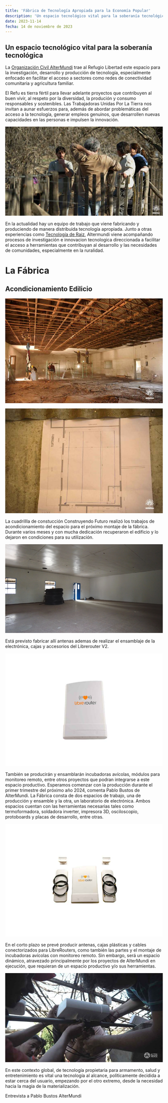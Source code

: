 ```yaml
---
title: 'Fábrica de Tecnología Apropiada para la Economía Popular'
description: 'Un espacio tecnológico vital para la soberanía tecnológica'
date: 2023-11-14
fecha: 14 de noviembre de 2023
---
```


## Un espacio tecnológico vital para la soberanía tecnológica

La [Organización Civil AlterMundi](https://altermundi.net) trae al Refugio Libertad este  espacio para la investigación, desarrollo y producción de tecnología, especialmente enfocado en facilitar el acceso a sectores como redes de conectividad comunitaria y agricultura familiar.

El Refu es tierra fértil para llevar adelante proyectos que contribuyen al buen vivir, al respeto por la diversidad, la produción y consumo responsables y sostenibles. Las Trabajadoras Unidas Por La Tierra nos invitan a aunar esfuerzos para, además de abordar problemáticas del acceso a la tecnología, generar empleos genuinos, que desarrollen nuevas capacidades en las personas e impulsen la innovación.

![_DSC6255](/assets/images/2023-11-14-fabrica-de-tecnologia-apropiada-para-la-economia-popular/HJKwWgbV6.jpg)

En la actualidad hay un equipo de trabajo que viene fabricando y produciendo de manera distribuida tecnología apropiada. Junto a otras experiencias como [Tecnología de Raiz](https://tdr.libre.org.ar), Altermundi viene acompañando procesos de investigación e innovacion tecnologica direccionada a facilitar el acceso a herramientas que contribuyan al desarrollo y las necesidades de comunidades, especialmente en la ruralidad.

# La Fábrica

## Acondicionamiento Edilicio

![_DSC00036](/assets/images/2023-11-14-fabrica-de-tecnologia-apropiada-para-la-economia-popular/Sk7fBlWEp.jpg)

![_DSC000361](/assets/images/2023-11-14-fabrica-de-tecnologia-apropiada-para-la-economia-popular/ry9qUl-VT.jpg)

La cuadrillla de constucción Construyendo Futuro realizó los trabajos de acondicionamiento del espacio para el próximo montaje de la fábrica. Durante varios meses y con mucha dedicación recuperaron el edificio y lo dejaron en condiciones para su utilización.

![DJI_0161](/assets/images/2023-11-14-fabrica-de-tecnologia-apropiada-para-la-economia-popular/rkTb5g-NT.jpg)

Está previsto fabricar allí antenas ademas de realizar el  ensamblaje de la electrónica, cajas y accesorios del Librerouter V2.

![KIT-LIBRE-ROUTER-A](/assets/images/2023-11-14-fabrica-de-tecnologia-apropiada-para-la-economia-popular/ryNJHHZVa.jpg)

También se producirán  y ensamblarán incubadoras avícolas, módulos para monitoreo remoto, entre otros proyectos que podran integrarse a este espacio productivo. Esperamos comenzar con la producción  durante el primer trimestre del próximo año 2024, comenta Pablo Bustos de AlterMundi.
La Fábrica consta de dos espacios de trabajo, una de producción y ensamble y la otra, un laboratorio de electrónica. Ambos espacios cuentan con las herramientas necesarias tales como termoformadora,  soldadora inverter, impresora 3D, osciloscopio, protoboards y placas de desarrollo, entre otras.

![KIT-LIB](/assets/images/2023-11-14-fabrica-de-tecnologia-apropiada-para-la-economia-popular/BJKqHrZ46.jpg)

En el corto plazo se prevé producir antenas, cajas plásticas y cables conectorizados para LibreRouters, como también las partes y el montaje de incubadoras avícolas con monitoreo remoto.  Sin embargo, será un espacio dinámico, atravezado principalmente por los proyectos de AlterMundi en ejecución, que requieran de un espacio productivo y/o sus herramientas.

![jj](/assets/images/2023-11-14-fabrica-de-tecnologia-apropiada-para-la-economia-popular/BkXGkHbVa.jpg)

En este contexto global, de tecnología propietaria para armamento, salud y entretenimiento es vital una tecnología al alcance, políticamente decidida a estar cerca del usuario, empezando por el otro extremo, desde la necesidad hacia la magia de la materialización.

Entrevista a Pablo Bustos
AlterMundi

